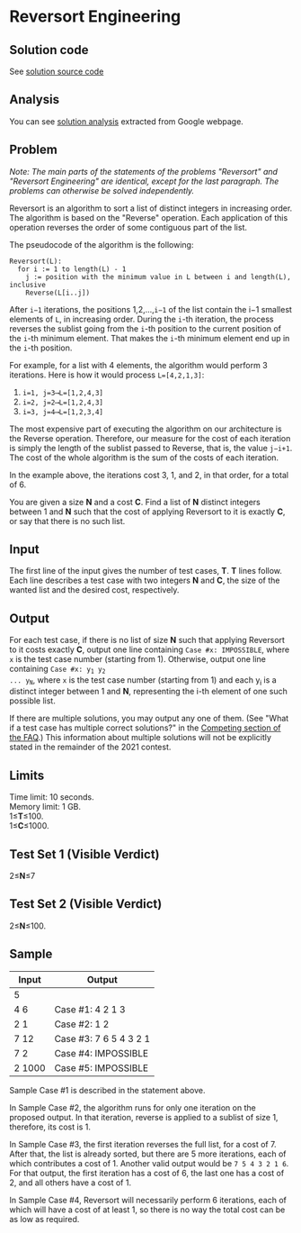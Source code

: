# Reversort Engineering

## Solution code

See [solution source code](/Qualification%20Round/Reversort%20Engineering/solution.js)

## Analysis

You can see [solution analysis](/Qualification%20Round/Reversort%20Engineering/analysis.md) extracted from Google webpage.

## Problem

_Note: The main parts of the statements of the problems "Reversort" and "Reversort Engineering" are identical, except for the last paragraph. The problems can otherwise be solved independently._

Reversort is an algorithm to sort a list of distinct integers in increasing order. The algorithm is based on the "Reverse" operation. Each application of this operation reverses the order of some contiguous part of the list.

The pseudocode of the algorithm is the following:

```
Reversort(L):
  for i := 1 to length(L) - 1
    j := position with the minimum value in L between i and length(L), inclusive
    Reverse(L[i..j])
```

After `i−1` iterations, the positions 1,2,…,`i−1` of the list contain the i−1 smallest elements of `L`, in increasing order. During the `i`-th iteration, the process reverses the sublist going from the `i`-th position to the current position of the `i`-th minimum element. That makes the `i`-th minimum element end up in the `i`-th position.

For example, for a list with 4 elements, the algorithm would perform 3 iterations. Here is how it would process `L=[4,2,1,3]`:

1. `i=1, j=3⟶L=[1,2,4,3]`
1. `i=2, j=2⟶L=[1,2,4,3]`
1. `i=3, j=4⟶L=[1,2,3,4]`

The most expensive part of executing the algorithm on our architecture is the Reverse operation. Therefore, our measure for the cost of each iteration is simply the length of the sublist passed to Reverse, that is, the value `j−i+1`. The cost of the whole algorithm is the sum of the costs of each iteration.

In the example above, the iterations cost 3, 1, and 2, in that order, for a total of 6.

You are given a size **N** and a cost **C**. Find a list of **N** distinct integers between 1 and **N** such that the cost of applying Reversort to it is exactly **C**, or say that there is no such list.

## Input

The first line of the input gives the number of test cases, **T**. **T** lines follow. Each line describes a test case with two integers **N** and **C**, the size of the wanted list and the desired cost, respectively.

## Output

For each test case, if there is no list of size **N** such that applying Reversort to it costs exactly **C**, output one line containing `Case #x: IMPOSSIBLE`, where `x` is the test case number (starting from 1). Otherwise, output one line containing <code>Case #x: y<sub>1</sub> y<sub>2</sub> ... y<sub>N</sub></code>, where `x` is the test case number (starting from 1) and each y<sub>i</sub> is a distinct integer between 1 and **N**, representing the i-th element of one such possible list.

If there are multiple solutions, you may output any one of them. (See "What if a test case has multiple correct solutions?" in the [Competing section of the FAQ](https://codingcompetitions.withgoogle.com/codejam/faq#competing).) This information about multiple solutions will not be explicitly stated in the remainder of the 2021 contest.

## Limits

Time limit: 10 seconds.<br>
Memory limit: 1 GB.<br>
1≤**T**≤100.<br>
1≤**C**≤1000.

## Test Set 1 (Visible Verdict)

2≤**N**≤7

## Test Set 2 (Visible Verdict)

2≤**N**≤100.

## Sample

| Input  | Output                 |
| ------ | ---------------------- |
| 5      |                        |
| 4 6    | Case #1: 4 2 1 3       |
| 2 1    | Case #2: 1 2           |
| 7 12   | Case #3: 7 6 5 4 3 2 1 |
| 7 2    | Case #4: IMPOSSIBLE    |
| 2 1000 | Case #5: IMPOSSIBLE    |

Sample Case #1 is described in the statement above.

In Sample Case #2, the algorithm runs for only one iteration on the proposed output. In that iteration, reverse is applied to a sublist of size 1, therefore, its cost is 1.

In Sample Case #3, the first iteration reverses the full list, for a cost of 7. After that, the list is already sorted, but there are 5 more iterations, each of which contributes a cost of 1. Another valid output would be `7 5 4 3 2 1 6`. For that output, the first iteration has a cost of 6, the last one has a cost of 2, and all others have a cost of 1.

In Sample Case #4, Reversort will necessarily perform 6 iterations, each of which will have a cost of at least 1, so there is no way the total cost can be as low as required.
